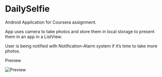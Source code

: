 # DailySelfie
Android Application for Coursera assignment.

App uses camera to take photos and store them in local storage to present them in an app in a ListView.

User is being notified with Notification-Alarm system if it’s time to take more photos.

Preview

![Preview](https://cloud.githubusercontent.com/assets/10707925/26530756/4ca529e6-43db-11e7-8d7d-36f5d6eb112b.png)
